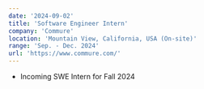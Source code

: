 ```yaml
---
date: '2024-09-02'
title: 'Software Engineer Intern'
company: 'Commure'
location: 'Mountain View, California, USA (On-site)'
range: 'Sep. - Dec. 2024'
url: 'https://www.commure.com/'
---
```


- Incoming SWE Intern for Fall 2024
